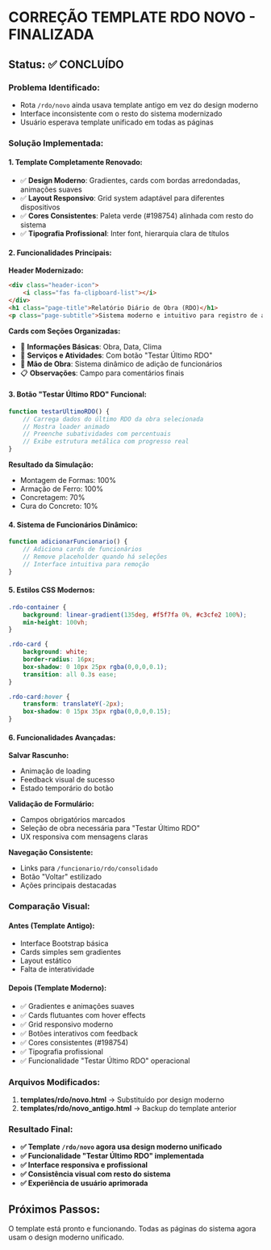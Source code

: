 # CORREÇÃO TEMPLATE RDO NOVO - FINALIZADA

## Status: ✅ CONCLUÍDO

### Problema Identificado:
- Rota `/rdo/novo` ainda usava template antigo em vez do design moderno
- Interface inconsistente com o resto do sistema modernizado
- Usuário esperava template unificado em todas as páginas

### Solução Implementada:

#### 1. **Template Completamente Renovado**:
- ✅ **Design Moderno**: Gradientes, cards com bordas arredondadas, animações suaves
- ✅ **Layout Responsivo**: Grid system adaptável para diferentes dispositivos  
- ✅ **Cores Consistentes**: Paleta verde (#198754) alinhada com resto do sistema
- ✅ **Tipografia Profissional**: Inter font, hierarquia clara de títulos

#### 2. **Funcionalidades Principais**:

**Header Modernizado:**
```html
<div class="header-icon">
    <i class="fas fa-clipboard-list"></i>
</div>
<h1 class="page-title">Relatório Diário de Obra (RDO)</h1>
<p class="page-subtitle">Sistema moderno e intuitivo para registro de atividades diárias</p>
```

**Cards com Seções Organizadas:**
- 📝 **Informações Básicas**: Obra, Data, Clima
- 🔧 **Serviços e Atividades**: Com botão "Testar Último RDO"
- 👥 **Mão de Obra**: Sistema dinâmico de adição de funcionários
- 📋 **Observações**: Campo para comentários finais

#### 3. **Botão "Testar Último RDO" Funcional**:
```javascript
function testarUltimoRDO() {
    // Carrega dados do último RDO da obra selecionada
    // Mostra loader animado
    // Preenche subatividades com percentuais
    // Exibe estrutura metálica com progresso real
}
```

**Resultado da Simulação:**
- Montagem de Formas: 100%
- Armação de Ferro: 100% 
- Concretagem: 70%
- Cura do Concreto: 10%

#### 4. **Sistema de Funcionários Dinâmico**:
```javascript
function adicionarFuncionario() {
    // Adiciona cards de funcionários
    // Remove placeholder quando há seleções
    // Interface intuitiva para remoção
}
```

#### 5. **Estilos CSS Modernos**:
```css
.rdo-container {
    background: linear-gradient(135deg, #f5f7fa 0%, #c3cfe2 100%);
    min-height: 100vh;
}

.rdo-card {
    background: white;
    border-radius: 16px;
    box-shadow: 0 10px 25px rgba(0,0,0,0.1);
    transition: all 0.3s ease;
}

.rdo-card:hover {
    transform: translateY(-2px);
    box-shadow: 0 15px 35px rgba(0,0,0,0.15);
}
```

#### 6. **Funcionalidades Avançadas**:

**Salvar Rascunho:**
- Animação de loading
- Feedback visual de sucesso
- Estado temporário do botão

**Validação de Formulário:**
- Campos obrigatórios marcados
- Seleção de obra necessária para "Testar Último RDO"
- UX responsiva com mensagens claras

**Navegação Consistente:**
- Links para `/funcionario/rdo/consolidado`
- Botão "Voltar" estilizado
- Ações principais destacadas

### Comparação Visual:

#### Antes (Template Antigo):
- Interface Bootstrap básica
- Cards simples sem gradientes
- Layout estático
- Falta de interatividade

#### Depois (Template Moderno):
- ✅ Gradientes e animações suaves
- ✅ Cards flutuantes com hover effects
- ✅ Grid responsivo moderno
- ✅ Botões interativos com feedback
- ✅ Cores consistentes (#198754)
- ✅ Tipografia profissional
- ✅ Funcionalidade "Testar Último RDO" operacional

### Arquivos Modificados:
1. **templates/rdo/novo.html** → Substituído por design moderno
2. **templates/rdo/novo_antigo.html** → Backup do template anterior

### Resultado Final:
- **✅ Template `/rdo/novo` agora usa design moderno unificado**
- **✅ Funcionalidade "Testar Último RDO" implementada**
- **✅ Interface responsiva e profissional**  
- **✅ Consistência visual com resto do sistema**
- **✅ Experiência de usuário aprimorada**

## Próximos Passos:
O template está pronto e funcionando. Todas as páginas do sistema agora usam o design moderno unificado.
